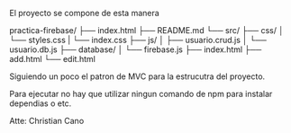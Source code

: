 El proyecto se compone de esta manera

practica-firebase/
├── index.html
├── README.md
└── src/
    ├── css/
    │   └── styles.css
    |   └── index.css
    ├── js/
    │   ├── usuario.crud.js
    │   └── usuario.db.js
    ├── database/
    │    └── firebase.js
    ├── index.html
    ├── add.html
    └── edit.html

Siguiendo un poco el patron de MVC para la estrucutra del proyecto.

Para ejecutar no hay que utilizar ningun comando de npm para instalar dependias o etc.

Atte: Christian Cano